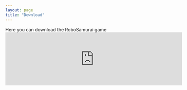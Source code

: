 ```yaml
---
layout: page
title: "Download"
---
```

<!-- ![RoboSamurai](https://img.itch.zone/aW1nLzYyODQ5MzgucG5n/original/Zh8OKE.png) -->

<div class="downloadpage-content">
    Here you can download the RoboSamurai game
</div>

<iframe class="itch-widget" src="https://itch.io/embed/863913?linkback=true&amp;border_width=0&amp;bg_color=222222&amp;fg_color=eeeeee&amp;border_color=363636" width="550" height="165" frameborder="0"><a href="https://metapikachu.itch.io/robosamurai">RoboSamurai by MetaPikachu</a></iframe>